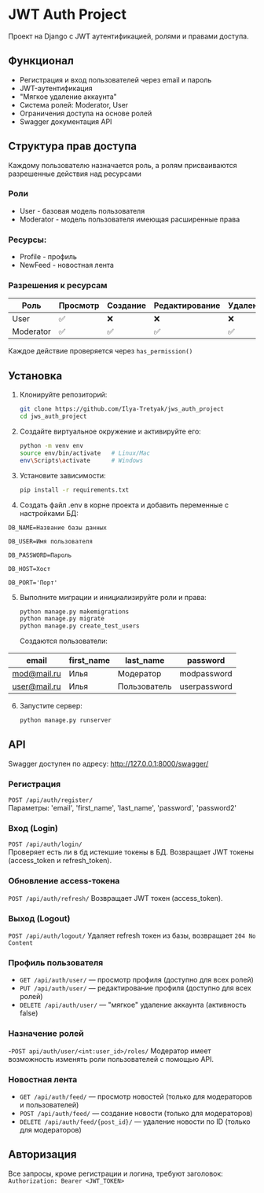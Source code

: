 # JWT Auth Project

Проект на Django с JWT аутентификацией, ролями и правами доступа.

## Функционал

- Регистрация и вход пользователей через email и пароль
- JWT-аутентификация
- "Мягкое удаление аккаунта"
- Система ролей: Moderator, User
- Ограничения доступа на основе ролей
- Swagger документация API

## Структура прав доступа
Каждому пользователю назначается роль, а ролям присваиваются разрешенные действия над ресурсами

### Роли
- User - базовая модель пользователя
- Moderator - модель пользователя имеющая расширенные права

### Ресурсы:
- Profile - профиль
- NewFeed - новостная лента

### Разрешения к ресурсам
| Роль      | Просмотр | Создание | Редактирование | Удаление |
|-----------|----------|----------|----------------|----------|
| User      | ✅        | ❌        | ❌              | ❌        |
| Moderator | ✅        | ✅        | ✅              | ✅        |


Каждое действие проверяется через `has_permission()`

## Установка

1. Клонируйте репозиторий:
   ```bash
   git clone https://github.com/Ilya-Tretyak/jws_auth_project
   cd jws_auth_project
   ```
2. Создайте виртуальное окружение и активируйте его:
   ```bash
   python -m venv env
   source env/bin/activate   # Linux/Mac
   env\Scripts\activate      # Windows
   ```
3. Установите зависимости:

   ```bash
   pip install -r requirements.txt
   ```
   
4. Создать файл .env в корне проекта и добавить переменные с настройками БД:

`DB_NAME=Название базы данных`

`DB_USER=Имя пользователя`

`DB_PASSWORD=Пароль`

`DB_HOST=Хост`

`DB_PORT='Порт'`
   
5. Выполните миграции и инициализируйте роли и права:

   ```bash
   python manage.py makemigrations
   python manage.py migrate
   python manage.py create_test_users
   ```
   Создаются пользователи:

| email        | first_name | last_name    | password     |
|--------------|------------|--------------|--------------|
| mod@mail.ru  | Илья       | Модератор    | modpassword  |
| user@mail.ru | Илья       | Пользователь | userpassword |
   
6. Запустите сервер:

   ```bash
   python manage.py runserver
   ```
   
## API

Swagger доступен по адресу: http://127.0.0.1:8000/swagger/

### Регистрация

`POST /api/auth/register/`  
Параметры: 'email', 'first_name', 'last_name', 'password', 'password2'

### Вход (Login)

`POST /api/auth/login/`  
Проверяет есть ли в бд истекшие токены в БД.
Возвращает JWT токены (access_token и refresh_token).

### Обновление access-токена

`POST /api/auth/refresh/`
Возвращает JWT токен (access_token).

### Выход (Logout)

`POST /api/auth/logout/`
Удаляет refresh токен из базы, возвращает `204 No Content`

### Профиль пользователя

- `GET /api/auth/user/` — просмотр профиля (доступно для всех ролей)
- `PUT /api/auth/user/` — редактирование профиля (доступно для всех ролей)
- `DELETE /api/auth/user/` — "мягкое" удаление аккаунта (активность false)

### Назначение ролей

-`POST api/auth/user/<int:user_id>/roles/`
Модератор имеет возможность изменять роли пользователей с помощью API.

### Новостная лента

- `GET /api/auth/feed/` — просмотр новостей (только для модераторов и пользователей)
- `POST /api/auth/feed/` — создание новости (только для модераторов)
- `DELETE /api/auth/feed/{post_id}/` — удаление новости по ID (только для модераторов)

## Авторизация

Все запросы, кроме регистрации и логина, требуют заголовок:
    `Authorization: Bearer <JWT_TOKEN>`
